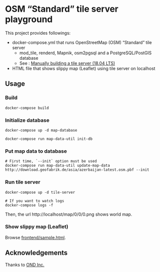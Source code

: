 OSM “Standard” tile server playground
==========

This project provides followings:

* docker-compose.yml that runs OpenStreetMap (OSM) “Standard” tile server
    * mod_tile, renderd, Mapnik, osm2pgsql and a PostgreSQL/PostGIS database
    * See : [Manually building a tile server (18.04 LTS)](https://switch2osm.org/manually-building-a-tile-server-18-04-lts/)
* HTML file that shows slippy map (Leaflet) using tile server on localhost

## Usage

### Build

```
docker-compose build
```

### Initialize database

```
docker-compose up -d map-database

docker-compose run map-data-util init-db
```

### Put map data to database

```
# First time, `--init` option must be used
docker-compose run map-data-util update-map-data http://download.geofabrik.de/asia/azerbaijan-latest.osm.pbf --init
```

### Run tile server

```
docker-compose up -d tile-server

# If you want to watch logs
docker-compose logs -f
```

Then, the url http://localhost/map/0/0/0.png shows world map.

### Show slippy map (Leaflet)

Browse [frontend/sample.html](./frontend/sample.html).

## Acknowledgements

Thanks to [OND Inc.](https://ond-inc.com/)
